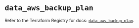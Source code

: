 # `data_aws_backup_plan`

Refer to the Terraform Registry for docs: [`data_aws_backup_plan`](https://registry.terraform.io/providers/hashicorp/aws/4.67.0/docs/data-sources/backup_plan).

